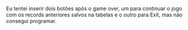 Eu tentei inserir dois botões após o game over, um para continuar o jogo com os records anteriores salvos na tabelas e o outro para Exit, mas não consegui programar.